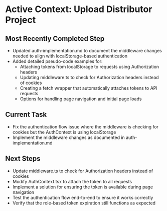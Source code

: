 # Active Context: Upload Distributor Project

## Most Recently Completed Step
- Updated auth-implementation.md to document the middleware changes needed to align with localStorage-based authentication
- Added detailed pseudo-code examples for:
  - Attaching tokens from localStorage to requests using Authorization headers
  - Updating middleware.ts to check for Authorization headers instead of cookies
  - Creating a fetch wrapper that automatically attaches tokens to API requests
  - Options for handling page navigation and initial page loads

## Current Task
- Fix the authentication flow issue where the middleware is checking for cookies but the AuthContext is using localStorage
- Implement the middleware changes as documented in auth-implementation.md

## Next Steps
- Update middleware.ts to check for Authorization headers instead of cookies
- Modify AuthContext.tsx to attach the token to all requests
- Implement a solution for ensuring the token is available during page navigation
- Test the authentication flow end-to-end to ensure it works correctly
- Verify that the role-based token expiration still functions as expected
